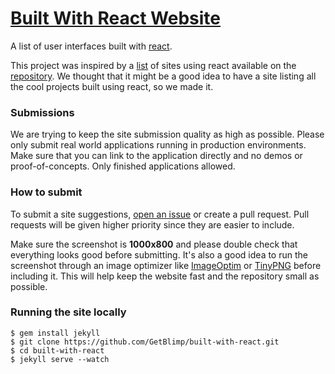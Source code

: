 # [Built With React Website](http://builtwithreact.io)

A list of user interfaces built with [react](http://facebook.github.io/react/).

This project was inspired by a [list](https://github.com/facebook/react/wiki/Sites-Using-React) of sites using react available on the [repository](https://github.com/facebook/react/). We thought that it might be a good idea to have a site listing all the cool projects built using react, so we made it.

### Submissions
We are trying to keep the site submission quality as high as possible. Please only submit real world applications running in production environments. Make sure that you can link to the application directly and no demos or proof-of-concepts. Only finished applications allowed.

### How to submit
To submit a site suggestions, [open an issue](https://github.com/GetBlimp/built-with-react/issues/new) or create a pull request. Pull requests will be given higher priority since they are easier to include.

Make sure the screenshot is **1000x800** and please double check that everything looks good before submitting. It's also a good idea to run the screenshot through an image optimizer like [ImageOptim](https://imageoptim.com/) or [TinyPNG](https://tinypng.com/) before including it. This will help keep the website fast and the repository small as possible.

### Running the site locally
```
$ gem install jekyll
$ git clone https://github.com/GetBlimp/built-with-react.git
$ cd built-with-react
$ jekyll serve --watch
```
